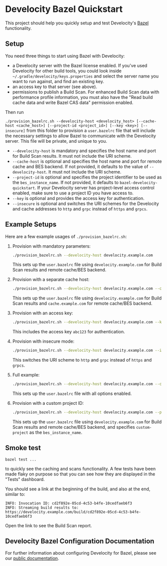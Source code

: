 # Develocity Bazel Quickstart

This project should help you quickly setup and test Develocity's [Bazel](https://bazel.build) functionality. 

## Setup

You need three things to start using Bazel with Develocity:
- a Develocity server with the Bazel license enabled. If you've used Develocity for other build tools, you could look inside `~/.gradle/develocity/keys.properties` and select the server name you want to run against, and find an existing key.
- an access key to that server (see above).
- permissions to publish a Build Scan. For enhanced Build Scan data with performance profile information, you must also have the "Read build cache data and write Bazel CAS data" permission enabled.
  
Then run 

``./provision_bazelrc.sh --develocity-host <develocity_host> [--cache-host <cache_host>] [--project-id <project_id>] [--key <key>] [--insecure]`` from this folder to provision a `user.bazelrc` file that will include the necessary settings to allow Bazel to communicate with the Develocity server. This file will be private, and unique to you.

- `--develocity-host` is mandatory and specifies the host name and port for Build Scan results. It must not include the URI scheme.
- `--cache-host` is optional and specifies the host name and port for remote cache and BES backend. If not provided, it defaults to the value of `--develocity-host`. It must not include the URI scheme.
- `--project-id` is optional and specifies the project identifier to be used as the `bes_instance_name`. If not provided, it defaults to `bazel-develocity-quickstart`. If your Develocity server has project-level access control enabled, make sure to use a project ID you have access to.
- `--key` is optional and provides the access key for authentication.
- `--insecure` is optional and switches the URI schemes for the Develocity and cache addresses to `http` and `grpc` instead of `https` and `grpcs`.

## Example Setups

Here are a few example usages of `./provision_bazelrc.sh`:

1. Provision with mandatory parameters:
   ```bash
   ./provision_bazelrc.sh --develocity-host develocity.example.com
   ```
   This sets up the `user.bazelrc` file using `develocity.example.com` for Build Scan results and remote cache/BES backend.

2. Provision with a separate cache host:
   ```bash
   ./provision_bazelrc.sh --develocity-host develocity.example.com --cache-host cache.example.com
   ```
   This sets up the `user.bazelrc` file using `develocity.example.com` for Build Scan results and `cache.example.com` for remote cache/BES backend.

3. Provision with an access key:
   ```bash
   ./provision_bazelrc.sh --develocity-host develocity.example.com --key abc123
   ```
   This includes the access key `abc123` for authentication.

4. Provision with insecure mode:
   ```bash
   ./provision_bazelrc.sh --develocity-host develocity.example.com --insecure
   ```
   This switches the URI scheme to `http` and `grpc` instead of `https` and `grpcs`.

5. Full example:
   ```bash
   ./provision_bazelrc.sh --develocity-host develocity.example.com --cache-host cache.example.com --key abc123 --insecure
   ```
   This sets up the `user.bazelrc` file with all options enabled.

6. Provision with a custom project ID:
   ```bash
   ./provision_bazelrc.sh --develocity-host develocity.example.com --project-id custom-project
   ```
   This sets up the `user.bazelrc` file using `develocity.example.com` for Build Scan results and remote cache/BES backend, and specifies `custom-project` as the `bes_instance_name`.

## Smoke test

```
bazel test ...
```

to quickly see the caching and scans functionality. A few tests have been made flaky on purpose so that you can see how they are displayed in the "Tests" dashboard.

You should see a link at the beginning of the build, and also at the end, similar to:

```
INFO: Invocation ID: cd2f892e-05cd-4c53-b4fe-10cedfaeb6f3
INFO: Streaming build results to: https://develocity.example.com/build/cd2f892e-05cd-4c53-b4fe-10cedfaeb6f3
```
Open the link to see the Build Scan report.

## Develocity Bazel Configuration Documentation

For further information about configuring Develocity for Bazel, please see our [public documentation](https://docs.gradle.com/develocity/bazel-configuration/).